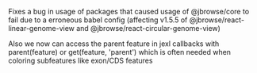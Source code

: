 Fixes a bug in usage of packages that caused usage of @jbrowse/core to fail due
to a erroneous babel config (affecting v1.5.5 of
@jbrowse/react-linear-genome-view and @jbrowse/react-circular-genome-view)


Also we now can access the parent feature in jexl callbacks with parent(feature) or get(feature, 'parent') which is often needed when coloring subfeatures like exon/CDS features
